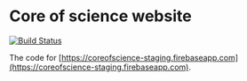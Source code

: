 # Core of science website

[![Build Status](https://travis-ci.org/coreofscience/coreofscience.org.svg?branch=master)](https://travis-ci.org/coreofscience/coreofscience.org)

The code for [https://coreofscience-staging.firebaseapp.com](https://coreofscience-staging.firebaseapp.com).
